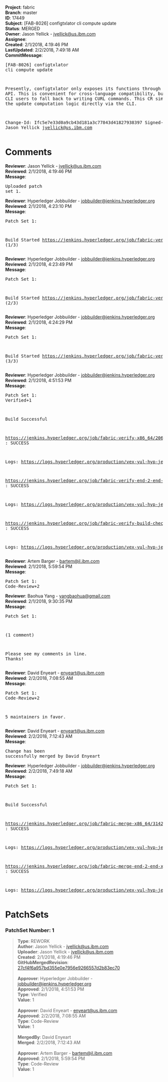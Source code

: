 <strong>Project</strong>: fabric<br><strong>Branch</strong>: master<br><strong>ID</strong>: 17449<br><strong>Subject</strong>: [FAB-8026] configtxlator cli compute update<br><strong>Status</strong>: MERGED<br><strong>Owner</strong>: Jason Yellick - jyellick@us.ibm.com<br><strong>Assignee</strong>:<br><strong>Created</strong>: 2/1/2018, 4:19:46 PM<br><strong>LastUpdated</strong>: 2/2/2018, 7:49:18 AM<br><strong>CommitMessage</strong>:<br><pre>[FAB-8026] configtxlator cli compute update

Presently, configtxlator only exposes its functions through a REST API.
This is convenient for cross-language compatibility, but it forces CLI
users to fall back to writing CURL commands.  This CR simply exposes the
update computation logic directly via the CLI.

Change-Id: Ifc5e7e33d0a9cb43d181a3c77843d41827938397
Signed-off-by: Jason Yellick <jyellick@us.ibm.com>
</pre><h1>Comments</h1><strong>Reviewer</strong>: Jason Yellick - jyellick@us.ibm.com<br><strong>Reviewed</strong>: 2/1/2018, 4:19:46 PM<br><strong>Message</strong>: <pre>Uploaded patch set 1.</pre><strong>Reviewer</strong>: Hyperledger Jobbuilder - jobbuilder@jenkins.hyperledger.org<br><strong>Reviewed</strong>: 2/1/2018, 4:23:10 PM<br><strong>Message</strong>: <pre>Patch Set 1:

Build Started https://jenkins.hyperledger.org/job/fabric-verify-x86_64/20657/ (1/3)</pre><strong>Reviewer</strong>: Hyperledger Jobbuilder - jobbuilder@jenkins.hyperledger.org<br><strong>Reviewed</strong>: 2/1/2018, 4:23:49 PM<br><strong>Message</strong>: <pre>Patch Set 1:

Build Started https://jenkins.hyperledger.org/job/fabric-verify-end-2-end-x86_64/12349/ (2/3)</pre><strong>Reviewer</strong>: Hyperledger Jobbuilder - jobbuilder@jenkins.hyperledger.org<br><strong>Reviewed</strong>: 2/1/2018, 4:24:29 PM<br><strong>Message</strong>: <pre>Patch Set 1:

Build Started https://jenkins.hyperledger.org/job/fabric-verify-build-checks-x86_64/1066/ (3/3)</pre><strong>Reviewer</strong>: Hyperledger Jobbuilder - jobbuilder@jenkins.hyperledger.org<br><strong>Reviewed</strong>: 2/1/2018, 4:51:53 PM<br><strong>Message</strong>: <pre>Patch Set 1: Verified+1

Build Successful 

https://jenkins.hyperledger.org/job/fabric-verify-x86_64/20657/ : SUCCESS

Logs: https://logs.hyperledger.org/production/vex-yul-hyp-jenkins-3/fabric-verify-x86_64/20657

https://jenkins.hyperledger.org/job/fabric-verify-end-2-end-x86_64/12349/ : SUCCESS

Logs: https://logs.hyperledger.org/production/vex-yul-hyp-jenkins-3/fabric-verify-end-2-end-x86_64/12349

https://jenkins.hyperledger.org/job/fabric-verify-build-checks-x86_64/1066/ : SUCCESS

Logs: https://logs.hyperledger.org/production/vex-yul-hyp-jenkins-3/fabric-verify-build-checks-x86_64/1066</pre><strong>Reviewer</strong>: Artem Barger - bartem@il.ibm.com<br><strong>Reviewed</strong>: 2/1/2018, 5:59:54 PM<br><strong>Message</strong>: <pre>Patch Set 1: Code-Review+2</pre><strong>Reviewer</strong>: Baohua Yang - yangbaohua@gmail.com<br><strong>Reviewed</strong>: 2/1/2018, 9:30:35 PM<br><strong>Message</strong>: <pre>Patch Set 1:

(1 comment)

Please see my comments in line. Thanks!</pre><strong>Reviewer</strong>: David Enyeart - enyeart@us.ibm.com<br><strong>Reviewed</strong>: 2/2/2018, 7:08:55 AM<br><strong>Message</strong>: <pre>Patch Set 1: Code-Review+2

5 maintainers in favor.</pre><strong>Reviewer</strong>: David Enyeart - enyeart@us.ibm.com<br><strong>Reviewed</strong>: 2/2/2018, 7:12:43 AM<br><strong>Message</strong>: <pre>Change has been successfully merged by David Enyeart</pre><strong>Reviewer</strong>: Hyperledger Jobbuilder - jobbuilder@jenkins.hyperledger.org<br><strong>Reviewed</strong>: 2/2/2018, 7:49:18 AM<br><strong>Message</strong>: <pre>Patch Set 1:

Build Successful 

https://jenkins.hyperledger.org/job/fabric-merge-x86_64/3142/ : SUCCESS

Logs: https://logs.hyperledger.org/production/vex-yul-hyp-jenkins-3/fabric-merge-x86_64/3142

https://jenkins.hyperledger.org/job/fabric-merge-end-2-end-x86_64/1814/ : SUCCESS

Logs: https://logs.hyperledger.org/production/vex-yul-hyp-jenkins-3/fabric-merge-end-2-end-x86_64/1814</pre><h1>PatchSets</h1><h3>PatchSet Number: 1</h3><blockquote><strong>Type</strong>: REWORK<br><strong>Author</strong>: Jason Yellick - jyellick@us.ibm.com<br><strong>Uploader</strong>: Jason Yellick - jyellick@us.ibm.com<br><strong>Created</strong>: 2/1/2018, 4:19:46 PM<br><strong>GitHubMergedRevision</strong>: [27cf4f6a957bd355e0e7956e9266557d2b83ec70](https://github.com/hyperledger/fabric/commit/27cf4f6a957bd355e0e7956e9266557d2b83ec70)<br><br><strong>Approver</strong>: Hyperledger Jobbuilder - jobbuilder@jenkins.hyperledger.org<br><strong>Approved</strong>: 2/1/2018, 4:51:53 PM<br><strong>Type</strong>: Verified<br><strong>Value</strong>: 1<br><br><strong>Approver</strong>: David Enyeart - enyeart@us.ibm.com<br><strong>Approved</strong>: 2/2/2018, 7:08:55 AM<br><strong>Type</strong>: Code-Review<br><strong>Value</strong>: 1<br><br><strong>MergedBy</strong>: David Enyeart<br><strong>Merged</strong>: 2/2/2018, 7:12:43 AM<br><br><strong>Approver</strong>: Artem Barger - bartem@il.ibm.com<br><strong>Approved</strong>: 2/1/2018, 5:59:54 PM<br><strong>Type</strong>: Code-Review<br><strong>Value</strong>: 1<br><br></blockquote>